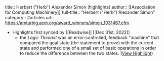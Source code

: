 title:: Herbert ("Herb") Alexander Simon (highlights)
author:: [[Association for Computing Machinery]]
full-title:: "Herbert ("Herb") Alexander Simon"
category:: #articles
url:: https://amturing.acm.org/award_winners/simon_1031467.cfm

- Highlights first synced by [[Readwise]] [[Dec 31st, 2022]]
	- the *Logic Theorist* was an error-controlled, feedback “machine” that compared the goal state (the statement to prove) with the current state and performed one of a small set of basic operations in order to reduce the difference between the two states. ([View Highlight](https://read.readwise.io/read/01gnkcypqj2hdakgw100a9pysw))